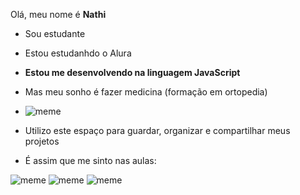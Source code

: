 Olá, meu nome é **Nathi**
- Sou estudante
- Estou estudanhdo o Alura
- **Estou me desenvolvendo na linguagem JavaScript**
- Mas meu sonho é fazer medicina (formação em ortopedia)
- ![meme](https://media.tenor.com/wWVQDp6Q9hYAAAAM/shaq-shaquille-o-neal.gif)
- Utilizo este espaço para guardar, organizar e compartilhar meus projetos
  
- É assim que me sinto nas aulas:

 ![meme](https://media.tenor.com/IEm8gmpWPi4AAAAM/angry-seccato.gif)
 ![meme](https://media.tenor.com/ax0wvn_16NwAAAAM/sad-crying.gif)
 ![meme](https://media.tenor.com/CgGUXc-LDc4AAAAM/hacker-pc.gif)
